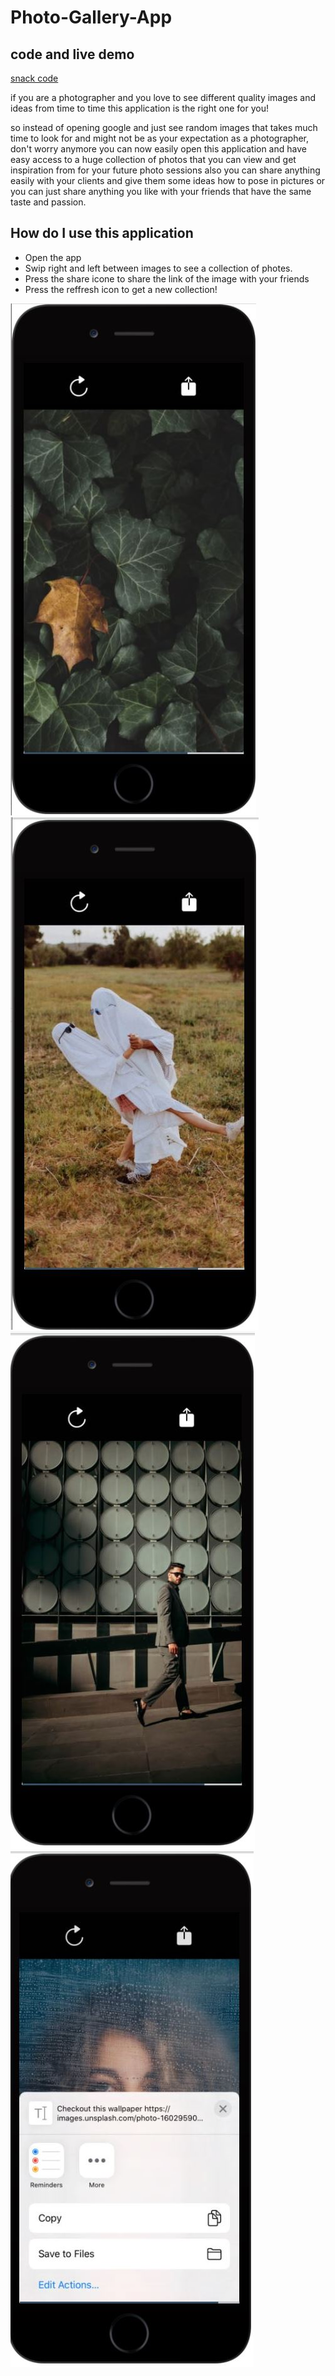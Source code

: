 # Photo-Gallery-App

## code and live demo 

[snack code](https://snack.expo.io/@roukiasalahi/0dcba1)


if you are a photographer and you love to see different quality images and ideas from time to time this application is the right one for you!

so instead of opening google and just see random images that takes much time to look for and might not be as your expectation as a photographer, don't worry anymore you can now easily open this application and have easy access to a huge collection of photos that you can view and get inspiration from for your future photo sessions also you can share anything easily with your clients and give them some ideas how to pose in pictures or you can just share anything you like with your friends that have the same taste and passion.

## How do I use this application

- Open the app
- Swip right and left between images to see a collection of photes.
- Press the share icone to share the link of the image with your friends
- Press the reffresh icon to get a new collection!

![](./p5.JPG)
![](./p4.JPG)
![](./p3.JPG)
![](./share1.JPG)
